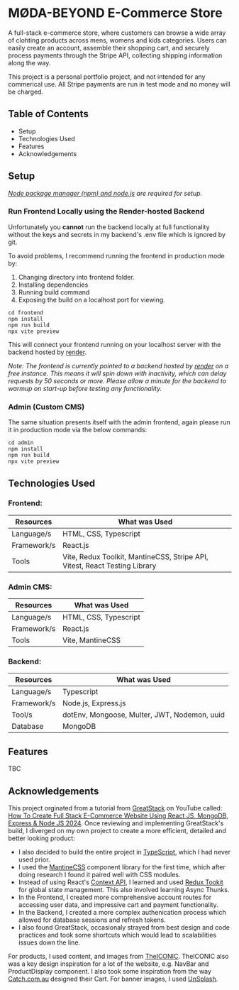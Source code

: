 # MØDA-BEYOND E-Commerce Store

A full-stack e-commerce store, where customers can browse a wide array of clohting products across mens, womens and kids categories. Users can easily create an account, assemble their shopping cart, and securely process payments through the Stripe API, collecting shipping information along the way.

This project is a personal portfolio project, and not intended for any commerical use. All Stripe payments are run in test mode and no money will be charged.

## Table of Contents

- Setup
- Technologies Used
- Features
- Acknowledgements

## Setup

_<a href="https://docs.npmjs.com/downloading-and-installing-node-js-and-npm">Node package manager (npm) and node.js</a> are required for setup._

### Run Frontend Locally using the Render-hosted Backend

Unfortunately you <b>cannot</b> run the backend locally at full functionality without the keys and secrets in my backend's .env file which is ignored by git.

To avoid problems, I recommend running the frontend in production mode by:

1. Changing directory into frontend folder.
2. Installing dependencies
3. Running build command
4. Exposing the build on a localhost port for viewing.

<!-- end of the list -->

    cd frontend
    npm install
    npm run build
    npx vite preview

This will connect your frontend running on your localhost server with the backend hosted by <a href="https://render.com/">render</a>.

_Note: The frontend is currently pointed to a backend hosted by <a href="https://render.com/">render</a> on a free instance. This means it will spin down with inactivity, which can delay requests by 50 seconds or more. Please allow a minute for the backend to warmup on start-up before testing any functionality._

### Admin (Custom CMS)

The same situation presents itself with the admin frontend, again please run it in production mode via the below commands:

    cd admin
    npm install
    npm run build
    npx vite preview

## Technologies Used

### Frontend:

| Resources   | What was Used                                                              |
| ----------- | -------------------------------------------------------------------------- |
| Language/s  | HTML, CSS, Typescript                                                      |
| Framework/s | React.js                                                                   |
| Tools       | Vite, Redux Toolkit, MantineCSS, Stripe API, Vitest, React Testing Library |

### Admin CMS:

| Resources   | What was Used         |
| ----------- | --------------------- |
| Language/s  | HTML, CSS, Typescript |
| Framework/s | React.js              |
| Tools       | Vite, MantineCSS      |

### Backend:

| Resources   | What was Used                                |
| ----------- | -------------------------------------------- |
| Language/s  | Typescript                                   |
| Framework/s | Node.js, Express.js                          |
| Tool/s      | dotEnv, Mongoose, Multer, JWT, Nodemon, uuid |
| Database    | MongoDB                                      |

## Features

TBC

## Acknowledgements

This project orginated from a tutorial from <a href="https://www.youtube.com/@GreatStackDev">GreatStack</a> on YouTube called:
<a href="https://www.youtube.com/watch?v=y99YgaQjgx4">How To Create Full Stack E-Commerce Website Using React JS, MongoDB, Express & Node JS 2024</a>. Once reviewing and implementing GreatStack's build, I diverged on my own project to create a more efficient, detailed and better looking product:

- I also decided to build the entire project in <a href="https://www.typescriptlang.org/">TypeScript</a>, which I had never used prior.
- I used the <a href="https://mantine.dev/">MantineCSS</a> component library for the first time, which after doing research I found it paired well with CSS modules.
- Instead of using React's <a href="https://react.dev/learn/scaling-up-with-reducer-and-context">Context API</a>, I learned and used <a href="https://redux-toolkit.js.org/">Redux Tookit</a> for global state management. This also involved learning Async Thunks.
- In the Frontend, I created more comprehensive account routes for accessing user data, and impressive cart and payment functionality.
- In the Backend, I created a more complex authenication process which allowed for database sessions and refresh tokens.
- I also found GreatStack, occasionaly strayed from best design and code practices and took some shortcuts which would lead to scalabilities issues down the line.

For products, I used content, and images from <a href="https://www.theiconic.com.au/">TheICONIC</a>. TheICONIC also was a key design inspiration for a lot of the website, e.g. NavBar and ProductDisplay component. I also took some inspiration from the way <a href="https://www.catch.com.au/">Catch.com.au</a> designed their Cart. For banner images, I used <a href="https://unsplash.com/">UnSplash</a>.
